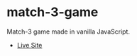 # match-3-game

Match-3 game made in vanilla JavaScript.

- [Live Site](https://zwiro.github.io/match-3-game/)
